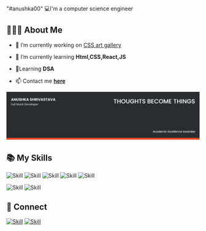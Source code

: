 "#anushka00" 
💻I'm a computer science engineer


## 👩🏼‍💻 About Me

- 🔭 I’m currently working on [CSS art gallery](https://github.com/anushka00/css-art-gallery)

- 🌱 I’m currently learning **Html,CSS,React,JS**

-  🤖Learning **DSA** 

- 📫  Contact me **[here](anushkashrivastava22@gmail.com)**


![Anushka's Cover](./coverimage.png)

## 📚 My Skills

<!-- [![Top Langs](https://github-readme-stats.vercel.app/api/top-langs/?username=Jaagrav&layout=compact&show_icons=true&theme=dark)](https://github.com/Jaagrav/Jaagrav) -->

![Skill](https://img.shields.io/badge/HTML5-E34F26?style=for-the-badge&logo=html5&logoColor=white)
![Skill](https://img.shields.io/badge/CSS3-1572B6?style=for-the-badge&logo=css3&logoColor=white)
![Skill](https://img.shields.io/badge/Java-ED8B00?style=for-the-badge&logo=java&logoColor=white)
![Skill](https://img.shields.io/badge/Markdown-000000?style=for-the-badge&logo=markdown&logoColor=white)
![Skill](https://img.shields.io/badge/Git-F05032?style=for-the-badge&logo=git&logoColor=white)

![Skill](https://img.shields.io/badge/Visual_Studio_Code-0078D4?style=for-the-badge&logo=visual%20studio%20code&logoColor=white)
![Skill](https://img.shields.io/badge/Microsoft_Office-D83B01?style=for-the-badge&logo=microsoft-office&logoColor=white)

## 🤝 Connect

[![Skill](https://img.shields.io/badge/LinkedIn-0077B5?style=for-the-badge&logo=linkedin&logoColor=white)](https://www.linkedin.com/in/anushka-shrivastava-6a278b191/)
[![Skill](https://img.shields.io/badge/GitHub-100000?style=for-the-badge&logo=github&logoColor=white)](https://github.com/anushka00)
